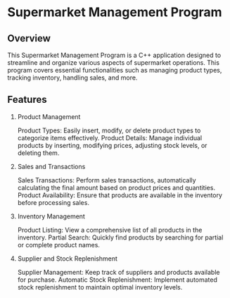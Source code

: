 # Supermarket Management Program
## Overview

This Supermarket Management Program is a C++ application designed to streamline and organize various aspects of supermarket operations. This program covers essential functionalities such as managing product types, tracking inventory, handling sales, and more.

## Features

1. Product Management

    Product Types: Easily insert, modify, or delete product types to categorize items effectively.
    Product Details: Manage individual products by inserting, modifying prices, adjusting stock levels, or deleting them.

2. Sales and Transactions

    Sales Transactions: Perform sales transactions, automatically calculating the final amount based on product prices and quantities.
    Product Availability: Ensure that products are available in the inventory before processing sales.

3. Inventory Management

    Product Listing: View a comprehensive list of all products in the inventory.
    Partial Search: Quickly find products by searching for partial or complete product names.

4. Supplier and Stock Replenishment

    Supplier Management: Keep track of suppliers and products available for purchase.
    Automatic Stock Replenishment: Implement automated stock replenishment to maintain optimal inventory levels.
